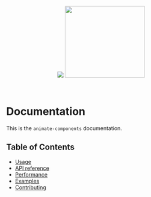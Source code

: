 <p align="center">
  <img src="https://gyazo.com/c57e246144694b222556194f6b59acc7.png" />
  <img width="212" height="190" src="https://i.gyazo.com/77e6485fda8ebca210cc22c613cdcf45.gif" />
</p>

<br/>

# Documentation

This is the `animate-components` documentation.

## Table of Contents

* [Usage](./usage.md)
* [API reference](./api.md)
* [Performance](./performance.md)
* [Examples](./example.md)
* [Contributing](../CONTRIBUTING.md)

